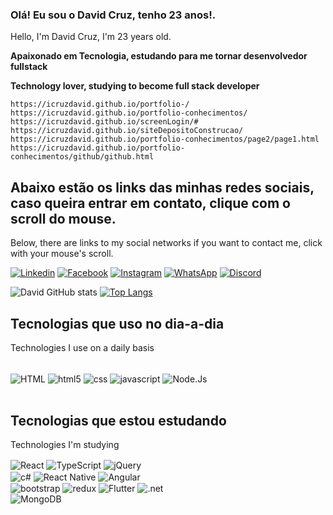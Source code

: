 ### Olá! Eu sou o David Cruz, tenho 23 anos!.  
Hello, I'm David Cruz, I'm 23 years old.

<div>


<p class="paragrafo"><b>Apaixonado em Tecnologia, estudando para me tornar desenvolvedor fullstack</b></p>
<p class="paragrafo"><b>Technology lover, studying to become full stack developer</b></p>
    
    https://icruzdavid.github.io/portfolio-/
    https://icruzdavid.github.io/portfolio-conhecimentos/
    https://icruzdavid.github.io/screenLogin/#
    https://icruzdavid.github.io/siteDepositoConstrucao/
    https://icruzdavid.github.io/portfolio-conhecimentos/page2/page1.html
    https://icruzdavid.github.io/portfolio-conhecimentos/github/github.html


## Abaixo estão os links das minhas redes sociais, caso queira entrar em contato, clique com o scroll do mouse.
  Below, there are links to my social networks if you want to contact me, click with your mouse's scroll.
</div>


[![Linkedin](https://img.shields.io/badge/LinkedIn-0077B5?style=for-the-badge&logo=linkedin&logoColor=white)](https://www.linkedin.com/in/icruzdavid/)
[![Facebook](https://img.shields.io/badge/Facebook-1877F2?style=for-the-badge&logo=facebook&logoColor=white)](https://www.facebook.com/icruzdavid)
[![Instagram](https://img.shields.io/badge/Instagram-E4405F?style=for-the-badge&logo=instagram&logoColor=white)](https://www.instagram.com/icruz.dev/)
[![WhatsApp](https://img.shields.io/badge/WhatsApp-25D366?style=for-the-badge&logo=whatsapp&logoColor=white)](https://api.whatsapp.com/send?phone=5511981682592&text=Oi,%20Tudo%20bem%20David?)
[![Discord](https://img.shields.io/badge/Discord-7289DA?style=for-the-badge&logo=discord&logoColor=)](https://discord.gg/BAB5KHNB)

![David GitHub stats](https://github-readme-stats.vercel.app/api?username=icruzdavid&show_icons=true&theme=github_dark)
[![Top Langs](https://github-readme-stats.vercel.app/api/top-langs/?username=icruzdavid&theme=github_dark)](https://github.com/icruzdavid/github-readme-stats)

## Tecnologias que uso no dia-a-dia
   Technologies I use on a daily basis
<div style="display: inline_block"><br/>
    <img align="center" alt="HTML" src="https://img.shields.io/badge/HTML-239120?style=for-the-badge&logo=html5&logoColor=white" />
    <img align="center" alt="html5" src="https://img.shields.io/badge/HTML5-E34F26?style=for-the-badge&logo=html5&logoColor=white"/>
    <img align="center" alt="css" src="https://img.shields.io/badge/CSS3-1572B6?style=for-the-badge&logo=css3&logoColor=white"/>
    <img align="center" alt="javascript" src="https://img.shields.io/badge/JavaScript-323330?style=for-the-badge&logo=javascript&logoColor=F7DF1E"/>    
    <img align="center" alt="Node.Js" src="https://img.shields.io/badge/Node.js-43853D?style=for-the-badge&logo=node.js&logoColor=white"/>
</div><br/>

## Tecnologias que estou estudando
   Technologies I'm studying

<div style="display: inline_block"<br/>
    <img align="center" alt="React" src="https://img.shields.io/badge/React-20232A?style=for-the-badge&logo=react&logoColor=61DAFB"/>
    <img align="center" alt="TypeScript" src="https://img.shields.io/badge/TypeScript-007ACC?style=for-the-badge&logo=typescript&logoColor=white"/>
    <img align="center" alt="jQuery" src="https://img.shields.io/badge/jQuery-0769AD?style=for-the-badge&logo=jquery&logoColor=white"/><br/>
    <img align="center" alt="c#" src="https://img.shields.io/badge/C%23-239120?style=for-the-badge&logo=c-sharp&logoColor=white"/>
    <img align="center" alt="React Native" src="https://img.shields.io/badge/React_Native-20232A?style=for-the-badge&logo=react&logoColor=61DAFB"/>
    <img align="center" alt="Angular" src="https://img.shields.io/badge/Angular-DD0031?style=for-the-badge&logo=angular&logoColor=white"/><br/>
    <img align="center" alt="bootstrap" src="https://img.shields.io/badge/Bootstrap-563D7C?style=for-the-badge&logo=bootstrap&logoColor=white"/>
    <img align="center" alt="redux" src="https://img.shields.io/badge/Redux-593D88?style=for-the-badge&logo=redux&logoColor=white"/>
    <img align="center" alt="Flutter" src="https://img.shields.io/badge/Flutter-02569B?style=for-the-badge&logo=flutter&logoColor=white"/>
    <img align="center" alt=".net" src="https://img.shields.io/badge/.NET-5C2D91?style=for-the-badge&logo=.net&logoColor=white"/><br/>
    <img align="center" alt="MongoDB" src="https://img.shields.io/badge/MongoDB-4EA94B?style=for-the-badge&logo=mongodb&logoColor=white"/>
</div><br/>



